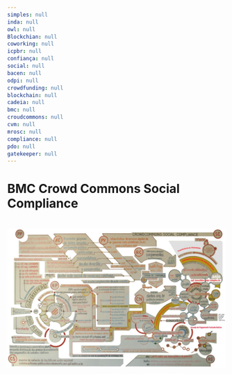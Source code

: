 ```yaml
---
simples: null
inda: null
owl: null
Blockchian: null
coworking: null
icpbr: null
confiança: null
social: null
bacen: null
odpi: null
crowdfunding: null
blockchain: null
cadeia: null
bmc: null
croudcommons: null
cvm: null
mrosc: null
compliance: null
pdo: null
gatekeeper: null
---
```


# BMC Crowd Commons Social Compliance

# ![](/assets/CrowdCommonsBMC.jpg)

# 



